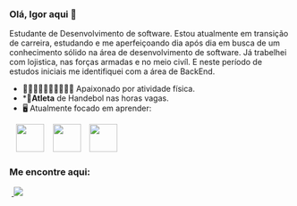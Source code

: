 ### Olá, Igor aqui 👋

Estudante de Desenvolvimento de software. Estou atualmente em transição de carreira, estudando e me aperfeiçoando dia após dia em busca de um conhecimento sólido na área de desenvolvimento de software. Já trabelhei com lojistica, nas forças armadas e no meio civíl. E neste período de estudos iniciais me identifiquei com a área de BackEnd.


* 🏃🏋🏻‍♂️🤾🏻‍♂️🚴🏼‍♂️ Apaixonado por atividade física.
* *🤾**Atleta** de Handebol nas horas vagas.
* 🖥️ Atualmente focado em aprender:

<div style="display: inline">
&nbsp;&nbsp; <img width="50" height="50" src="https://cdn.jsdelivr.net/gh/devicons/devicon@latest/icons/javascript/javascript-original.svg" />
&nbsp;&nbsp; <img width="50" height="50" src="https://cdn.jsdelivr.net/gh/devicons/devicon@latest/icons/nodejs/nodejs-original-wordmark.svg" />
&nbsp;&nbsp; <img width="50" height="50" src="https://cdn.jsdelivr.net/gh/devicons/devicon@latest/icons/git/git-original-wordmark.svg" />
</div>

### Me encontre aqui: 
&nbsp;<a href=https://www.linkedin.com/in/igor-alves-6670582ab/>
  <img src="https://img.shields.io/badge/linkedin-%230077B5.svg?style=for-the-badge&logo=linkedin&logoColor=white">
